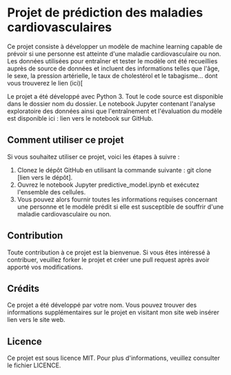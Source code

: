 
# Projet de prédiction des maladies cardiovasculaires

Ce projet consiste à développer un modèle de machine learning capable de prévoir si une personne est atteinte d'une maladie cardiovasculaire ou non. Les données utilisées pour entraîner et tester le modèle ont été recueillies auprès de source de données et incluent des informations telles que l'âge, le sexe, la pression artérielle, le taux de cholestérol et le tabagisme... dont vous trouverez le lien (ici)[

Le projet a été développé avec Python 3. Tout le code source est disponible dans le dossier nom du dossier. Le notebook Jupyter contenant l'analyse exploratoire des données ainsi que l'entraînement et l'évaluation du modèle est disponible ici : lien vers le notebook sur GitHub.

## Comment utiliser ce projet

Si vous souhaitez utiliser ce projet, voici les étapes à suivre :

1. Clonez le dépôt GitHub en utilisant la commande suivante : git clone [lien vers le dépôt].
2. Ouvrez le notebook Jupyter predictive_model.ipynb et exécutez l'ensemble des cellules. 
3. Vous pouvez alors fournir toutes les informations requises concernant une personne et le modèle prédit si elle est susceptible de souffrir d'une maladie cardiovasculaire ou non.

## Contribution

Toute contribution à ce projet est la bienvenue. Si vous êtes intéressé à contribuer, veuillez forker le projet et créer une pull request après avoir apporté vos modifications.

## Crédits

Ce projet a été développé par votre nom. Vous pouvez trouver des informations supplémentaires sur le projet en visitant mon site web insérer lien vers le site web.

## Licence

Ce projet est sous licence MIT. Pour plus d'informations, veuillez consulter le fichier LICENCE.
